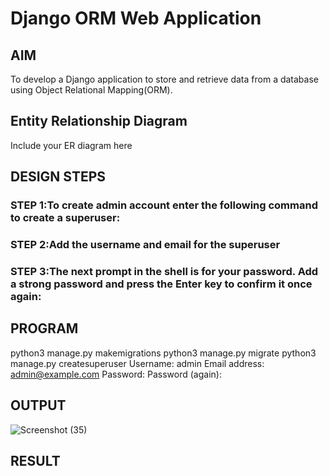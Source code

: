 # Django ORM Web Application

## AIM
To develop a Django application to store and retrieve data from a database using Object Relational Mapping(ORM).

## Entity Relationship Diagram

Include your ER diagram here

## DESIGN STEPS

### STEP 1:To create admin account enter the following command to create a superuser:

### STEP 2:Add the username and email for the superuser

### STEP 3:The next prompt in the shell is for your password. Add a strong password and press the Enter key to confirm it once again:


## PROGRAM
python3 manage.py makemigrations
python3 manage.py migrate
python3 manage.py createsuperuser
Username: admin
Email address: admin@example.com
Password:
Password (again):




## OUTPUT

![Screenshot (35)](https://user-images.githubusercontent.com/118781418/211458875-f66332bd-9933-4bd6-bff8-81a6dd512280.png)


## RESULT
